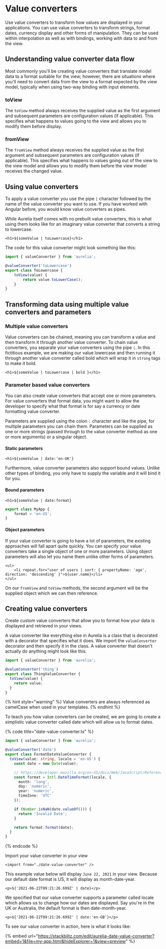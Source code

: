 # Value converters

Use value converters to transform how values are displayed in your applications. You can use value converters to transform strings, format dates, currency display and other forms of manipulation. They can be used within interpolation as well as with bindings, working with data to and from the view.

## Understanding value converter data flow

Most commonly you'll be creating value converters that translate model data to a format suitable for the view; however, there are situations where you'll need to convert data from the view to a format expected by the view model, typically when using two-way binding with input elements.

### toView

The `toView` method always receives the supplied value as the first argument and subsequent parameters are configuration values (if applicable). This specifies what happens to values going to the view and allows you to modify them before display.

### fromView

The `fromView` method always receives the supplied value as the first argument and subsequent parameters are configuration values (if applicable). This specifies what happens to values going out of the view to the view model and allows you to modify them before the view model receives the changed value.

## Using value converters

To apply a value converter you use the pipe `|` character followed by the name of the value converter you want to use. If you have worked with Angular before, you would know value converters as pipes.

While Aurelia itself comes with no prebuilt value converters, this is what using them looks like for an imaginary value converter that converts a string to lowercase.

```markup
<h1>${someValue | toLowercase}</h1>
```

The code for this value converter might look something like this:

```typescript
import { valueConverter } from 'aurelia';

@valueConverter('toLowercase')
export class ToLowercase {
    toView(value) {
        return value.toLowerCase();
    }
}
```

## Transforming data using multiple value converters and parameters

### Multiple value converters

Value converters can be chained, meaning you can transform a value and then transform it through another value converter. To chain value converters, you separate your value converters using the pipe `|`. In this fictitious example, we are making our value lowercase and then running it through another value converter called bold which will wrap it in `strong` tags to make it bold.

```markup
<h1>${someValue | toLowercase | bold }</h1>
```

### Parameter based value converters

You can also create value converters that accept one or more parameters. For value converters that format data, you might want to allow the developer to specify what that format is for say a currency or date formatting value converter.

Parameters are supplied using the colon `:` character and like the pipe, for multiple parameters you can chain them. Parameters can be supplied as one or more strings (passed through to the value converter method as one or more arguments) or a singular object.

#### Static parameters

```markup
<h1>${someValue | date:'en-UK'}
```

Furthermore, value converter parameters also support bound values. Unlike other types of binding, you only have to supply the variable and it will bind it for you.

#### Bound parameters

```markup
<h1>${someValue | date:format}
```

```typescript
export class MyApp {
    format = 'en-US';
}
```

#### Object parameters

If your value converter is going to have a lot of parameters, the existing approaches will fall apart quite quickly. You can specify your value converters take a single object of one or more parameters. Using object parameters will also let you name them unlike other forms of parameters.

```
<ul>
    <li repeat.for="user of users | sort: { propertyName: 'age', direction: 'descending' }">${user.name}</li>
</ul>
```

On our `fromView` and `toView` methods, the second argument will be the supplied object which we can then reference.

## Creating value converters

Create custom value converters that allow you to format how your data is displayed and retrieved in your views.

A value converter like everything else in Aurelia is a class that is decorated with a decorator that specifies what it does. We import the `valueConverter` decorator and then specify it in the class. A value converter that doesn't actually do anything might look like this.

```typescript
import { valueConverter } from 'aurelia';

@valueConverter('thing')
export class ThingValueConverter {
  toView(value) {
    return value;
  }
}
```

{% hint style="warning" %}
Value converters are always referenced as camelCase when used in your templates.
{% endhint %}

To teach you how value converters can be created, we are going to create a simplistic value converter called date which will allow us to format dates.

{% code title="date-value-converter.ts" %}
```typescript
import { valueConverter } from 'aurelia';

@valueConverter('date')
export class FormatDateValueConverter {
  toView(value: string, locale = 'en-US') {
    const date = new Date(value);

    // https://developer.mozilla.org/en-US/docs/Web/JavaScript/Reference/Global_Objects/Intl/DateTimeFormat/DateTimeFormat
    const format = Intl.DateTimeFormat(locale, {
      month: 'long',
      day: 'numeric',
      year: 'numeric',
      timeZone: 'UTC'
    });

    if (Number.isNaN(date.valueOf())) {
      return 'Invalid Date';
    }

    return format.format(date);
  }
}
```
{% endcode %}

Import your value converter in your view

```
<import from="./date-value-converter" />
```

This example value below will display `June 22, 2021` in your view. Because our default date format is US, it will display as month-date-year.

```
<p>${'2021-06-22T09:21:26.699Z' | date}</p>
```

We specified that our value converter supports a parameter called locale which allows us to change how our dates are displayed. Say you're in the UK or Australia, the default format is then date-month-year.

```
<p>${'2021-06-22T09:21:26.699Z' | date:'en-GB'}</p>
```

To see our value converter in action, here is what it looks like:

{% embed url="https://stackblitz.com/edit/aurelia-date-value-converter?embed=1&file=my-app.html&hideExplorer=1&view=preview" %}
